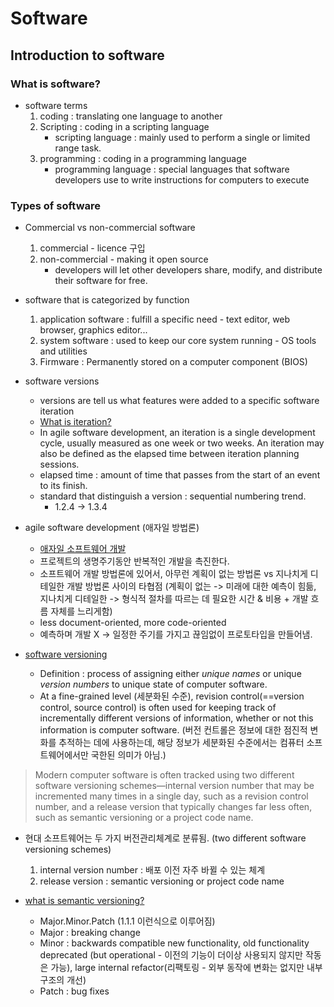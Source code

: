 # Software

## Introduction to software

### What is software?

-   software terms
    1. coding : translating one language to another
    2. Scripting : coding in a scripting language
        - scripting language : mainly used to perform a single or limited range task.
    3. programming : coding in a programming language
        - programming language : special languages that software developers use to write instructions for computers to execute

### Types of software

-   Commercial vs non-commercial software

    1. commercial - licence 구입
    2. non-commercial - making it open source
        - developers will let other developers share, modify, and distribute their software for free.

-   software that is categorized by function

    1. application software : fulfill a specific need - text editor, web browser, graphics editor...
    2. system software : used to keep our core system running - OS tools and utilities
    3. Firmware : Permanently stored on a computer component (BIOS)

-   software versions

    -   versions are tell us what features were added to a specific software iteration
    -   [What is iteration?](https://searchsoftwarequality.techtarget.com/definition/iteration)
    -   In agile software development, an iteration is a single development cycle, usually measured as one week or two weeks. An iteration may also be defined as the elapsed time between iteration planning sessions.
    -   elapsed time : amount of time that passes from the start of an event to its finish.
    -   standard that distinguish a version : sequential numbering trend.
        -   1.2.4 -> 1.3.4

-   agile software development (애자일 방법론)

    -   [애자일 소프트웨어 개발](https://ko.wikipedia.org/wiki/%EC%95%A0%EC%9E%90%EC%9D%BC_%EC%86%8C%ED%94%84%ED%8A%B8%EC%9B%A8%EC%96%B4_%EA%B0%9C%EB%B0%9C)
    -   프로젝트의 생명주기동안 반복적인 개발을 촉진한다.
    -   소프트웨어 개발 방법론에 있어서, 아무런 계획이 없는 방법론 vs 지나치게 디테일한 개발 방법론 사이의 타협점 (계획이 없는 -> 미래에 대한 예측이 힘듦, 지나치게 디테일한 -> 형식적 절차를 따르는 데 필요한 시간 & 비용 + 개발 흐름 자체를 느리게함)
    -   less document-oriented, more code-oriented
    -   예측하며 개발 X -> 일정한 주기를 가지고 끊임없이 프로토타입을 만들어냄.

-   [software versioning](https://en.wikipedia.org/wiki/Software_versioning)
    -   Definition : process of assigning either _unique names_ or unique _version numbers_ to unique state of computer software.
    -   At a fine-grained level (세분화된 수준), revision control(==version control, source control) is often used for keeping track of incrementally different versions of information, whether or not this information is computer software. (버전 컨트롤은 정보에 대한 점진적 변화를 추적하는 데에 사용하는데, 해당 정보가 세분화된 수준에서는 컴퓨터 소프트웨어에서만 국한된 의미가 아님.)

> Modern computer software is often tracked using two different software versioning schemes—internal version number that may be incremented many times in a single day, such as a revision control number, and a release version that typically changes far less often, such as semantic versioning or a project code name.

-   현대 소프트웨어는 두 가지 버전관리체계로 분류됨. (two different software versioning schemes)

    1. internal version number : 배포 이전 자주 바뀔 수 있는 체계
    2. release version : semantic versioning or project code name

-   [what is semantic versioning?](https://velog.io/@iamjoo/Semantic-Versioning%EC%9D%B4%EB%9E%80)
    -   Major.Minor.Patch (1.1.1 이런식으로 이루어짐)
    -   Major : breaking change
    -   Minor : backwards compatible new functionality, old functionality deprecated (but operational - 이전의 기능이 더이상 사용되지 않지만 작동은 가능), large internal refactor(리팩토링 - 외부 동작에 변화는 없지만 내부 구조의 개선)
    -   Patch : bug fixes
